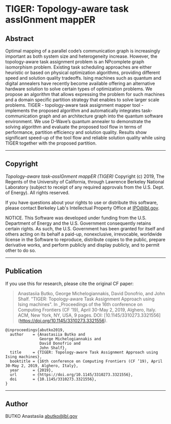 TIGER: Topology-aware task assIGnment mappER
========

## Abstract ##
Optimal mapping of a parallel code’s communication graph is increasingly
important as both system size and heterogeneity increase.
However, the topology-aware task assignment problem is an NPcomplete
graph isomorphism problem. Existing task scheduling
approaches are either heuristic or based on physical optimization
algorithms, providing different speed and solution quality tradeoffs.
Ising machines such as quantum and digital annealers have
recently become available offering an alternative hardware solution
to solve certain types of optimization problems. We propose
an algorithm that allows expressing the problem for such machines
and a domain specific partition strategy that enables to solve larger
scale problems. TIGER - topology-aware task assignment mapper
tool - implements the proposed algorithm and automatically integrates
task- communication graph and an architecture graph into
the quantum software environment. We use D-Wave’s quantum
annealer to demonstrate the solving algorithm and evaluate the
proposed tool flow in terms of performance, partition efficiency
and solution quality. Results show significant speed-up of the tool
flow and reliable solution quality while using TIGER together with
the proposed partition.

---
## Copyright ##

*Topology-aware task-assIGnment mappER (TIGER)* Copyright (c) 2019, The
Regents of the University of California, through Lawrence Berkeley National
Laboratory (subject to receipt of any required approvals from the U.S.
Dept. of Energy).  All rights reserved.

If you have questions about your rights to use or distribute this software,
please contact Berkeley Lab's Intellectual Property Office at
IPO@lbl.gov.

NOTICE.  This Software was developed under funding from the U.S. Department
of Energy and the U.S. Government consequently retains certain rights.  As
such, the U.S. Government has been granted for itself and others acting on
its behalf a paid-up, nonexclusive, irrevocable, worldwide license in the
Software to reproduce, distribute copies to the public, prepare derivative
works, and perform publicly and display publicly, and to permit other to do
so.

---
## Publication ##

If you use this for research, please cite the original CF paper:

> Anastasiia Butko, George Michelogiannakis, David Donofrio, and John
Shalf. "TIGER: Topology-aware Task Assignment Approach
using Ising machines". In _Proceedings of the 16th conference on Computing Frontiers
(CF ’19), April 30-May 2, 2019, Alghero, Italy. ACM, New York, NY, USA,
9 pages. DOI: [10.1145/3310273.3321556] (https://doi.org/10.1145/3310273.3321556).

```
@inproceedings{abutko2019,
  author    = {Anastasiia Butko and
               George Michelogiannakis and
               David Donofrio and
               John Shalf},
  title     = {TIGER: Topology-aware Task Assignment Approach using Ising machines},
  booktitle = {16th conference on Computing Frontiers (CF ’19), April 30-May 2, 2019, Alghero, Italy},
  year      = {2019},
  url       = {https://doi.org/10.1145/3310273.3321556},
  doi       = {10.1145/3310273.3321556},
}
```

---
## Author ##

BUTKO Anastasiia abutko@lbl.gov


